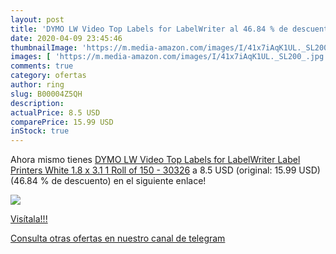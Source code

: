 ```yaml
---
layout: post
title: 'DYMO LW Video Top Labels for LabelWriter al 46.84 % de descuento'
date: 2020-04-09 23:45:46
thumbnailImage: 'https://m.media-amazon.com/images/I/41x7iAqK1UL._SL200_.jpg'
images: [ 'https://m.media-amazon.com/images/I/41x7iAqK1UL._SL200_.jpg' ]
comments: true
category: ofertas
author: ring
slug: B00004Z5QH
description:
actualPrice: 8.5 USD
comparePrice: 15.99 USD
inStock: true
---
```


Ahora mismo tienes [DYMO LW Video Top Labels for LabelWriter Label Printers  White  1.8   x 3.1    1 Roll of 150 - 30326](https://www.amazon.com/dp/B00004Z5QH/?tag=redken08-20) a 8.5 USD (original: 15.99 USD) (46.84 %  de descuento) en el siguiente enlace!

[![](https://m.media-amazon.com/images/I/41x7iAqK1UL._SL200_.jpg)](https://www.amazon.com/dp/B00004Z5QH/?tag=redken08-20)

[Visítala!!!](https://www.amazon.com/dp/B00004Z5QH/?tag=redken08-20)

[Consulta otras ofertas en nuestro canal de telegram](https://t.me/s/ofertas25)

